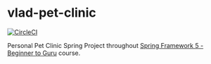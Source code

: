 # vlad-pet-clinic
[![CircleCI](https://dl.circleci.com/status-badge/img/gh/vlad-nitu/vlad-pet-clinic/tree/main.svg?style=svg)](https://dl.circleci.com/status-badge/redirect/gh/vlad-nitu/vlad-pet-clinic/tree/main)

Personal Pet Clinic Spring Project throughout [Spring Framework 5 - Beginner to Guru](https://www.udemy.com/testing-spring-boot-beginner-to-guru/?couponCode=GITHUB_REPO) course.

